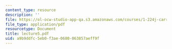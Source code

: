 ```yaml
---
content_type: resource
description: ''
file: https://ol-ocw-studio-app-qa.s3.amazonaws.com/courses/1-224j-carrier-systems-fall-2003/a9b9ddfc5eb0f3ae0680063857aeff9f_lecture5.pdf
file_type: application/pdf
resourcetype: Document
title: lecture5.pdf
uid: a9b9ddfc-5eb0-f3ae-0680-063857aeff9f
---
```

